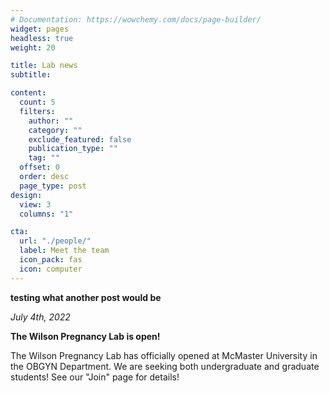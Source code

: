 ```yaml
---
# Documentation: https://wowchemy.com/docs/page-builder/
widget: pages
headless: true
weight: 20

title: Lab news
subtitle:

content:
  count: 5
  filters:
    author: ""
    category: ""
    exclude_featured: false
    publication_type: ""
    tag: ""
  offset: 0
  order: desc
  page_type: post
design:
  view: 3
  columns: "1"

cta:
  url: "./people/"
  label: Meet the team
  icon_pack: fas
  icon: computer
---
```

**testing what another post would be**


*July 4th, 2022*

**The Wilson Pregnancy Lab is open!**

The Wilson Pregnancy Lab has officially opened at McMaster University in the OBGYN Department. We are seeking both undergraduate and graduate students! See our "Join" page for details!


